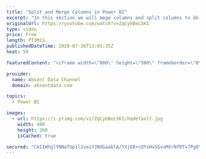 ```yaml
---
title: "Split and Merge Columns in Power BI"
excerpt: "In this section we will mege columns and split columns to do a depper level of analysis"
originalUrl: https://youtube.com/watch?v=ZqCybBeLSKI
type: video
price: Free
length: PT3M1S
publishedDateTime: 2020-07-26T13:01:35Z
heat: 50

featuredContent: "<iframe width=\"800\" height=\"500\" frameborder=\"0\" src=\"https://www.youtube.com/embed/ZqCybBeLSKI\" allow=\"accelerometer; autoplay; encrypted-media; gyroscope; picture-in-picture\" allowfullscreen></iframe>"

provider:
  name: Absent Data Channel
  domain: absentdata.com

topics:
  - Power BI

images:
  - url: https://i.ytimg.com/vi/ZqCybBeLSKI/hqdefault.jpg
    width: 480
    height: 360
    isCached: true

secured: "CmIIWhglYNNaTUp1l2veiYJNXGaablA/YXjEB+cQYsHvSGvuMXrNfRTv7PgQYX73Os2LXXqv7kRhO6MVzJ7FHYt+kE1TB6yLPTxVOPvh9HWL0rGvnMl2sFR1Q6gxx/C1Y41UDztj3zkIkD22L6H4sv+ZE2ua+u1xG+j+SHDpz66CojVmcVGkWbSKtIN3AxnQ4p7kh2lTM2ssI831GxXAX++9EPs8D5yg7g3cX1fiOeBe7aKb1BYOdWVQlGshIjaRDlKOEue3PzZjcs1CiUVBdkI3dNsQ0epim9tFEG+2uP63fSbiKmrVzSfXLA9MRD0cS65NSYlQH8wdOxYLA5TJ8uAp7LYRbN4W1aiiQ9RPFASbdKKf/et5TGNkzG5dA/mDPkspiVX7zqOu59rirTsn8ttwG4NwUBeVHTiQqj/gEJQ=;hX9SHGcVvbJvlWI1ploB8w=="
---
```



